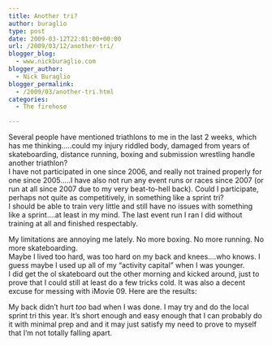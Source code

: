 ```yaml
---
title: Another tri?
author: buraglio
type: post
date: 2009-03-12T22:01:00+00:00
url: /2009/03/12/another-tri/
blogger_blog:
  - www.nickburaglio.com
blogger_author:
  - Nick Buraglio
blogger_permalink:
  - /2009/03/another-tri.html
categories:
  - The firehose

---
```

Several people have mentioned triathlons to me in the last 2 weeks, which has me thinking&#8230;..could my injury riddled body, damaged from years of skateboarding, distance running, boxing and submission wrestling handle another triathlon?   
I have not participated in one since 2006, and really not trained properly for one since 2005&#8230;..I have also not run any event runs or races since 2007 (or run at all since 2007 due to my very beat-to-hell back). Could I participate, perhaps not quite as competitively, in something like a sprint tri?   
I should be able to train very little and still have no issues with something like a sprint&#8230;.at least in my mind. The last event run I ran I did without training at all and finished respectably. 

My limitations are annoying me lately. No more boxing. No more running. No more skateboarding.   
Maybe I lived too hard, was too hard on my back and knees&#8230;.who knows. I guess maybe I used up all of my &#8220;activity capital&#8221; when I was younger.   
I did get the ol skateboard out the other morning and kicked around, just to prove that I could still at least do a few tricks cold. It was also a decent excuse for messing with iMovie 09. Here are the results:

My back didn&#8217;t hurt _too_ bad when I was done. I may try and do the local sprint tri this year. It&#8217;s short enough and easy enough that I can probably do it with minimal prep and and it may just satisfy my need to prove to myself that I&#8217;m not totally falling apart.